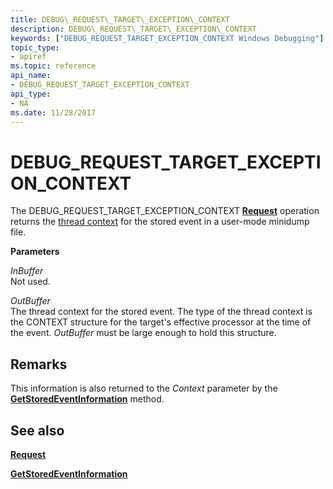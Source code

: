 ```yaml
---
title: DEBUG\_REQUEST\_TARGET\_EXCEPTION\_CONTEXT
description: DEBUG\_REQUEST\_TARGET\_EXCEPTION\_CONTEXT
keywords: ["DEBUG_REQUEST_TARGET_EXCEPTION_CONTEXT Windows Debugging"]
topic_type:
- apiref
ms.topic: reference
api_name:
- DEBUG_REQUEST_TARGET_EXCEPTION_CONTEXT
api_type:
- NA
ms.date: 11/28/2017
---
```


# DEBUG\_REQUEST\_TARGET\_EXCEPTION\_CONTEXT


The DEBUG\_REQUEST\_TARGET\_EXCEPTION\_CONTEXT [**Request**](request.md) operation returns the [thread context](./scopes-and-symbol-groups.md#thread-context) for the stored event in a user-mode minidump file.

**Parameters**

<span id="InBuffer"></span><span id="inbuffer"></span><span id="INBUFFER"></span>*InBuffer*  
Not used.

<span id="OutBuffer"></span><span id="outbuffer"></span><span id="OUTBUFFER"></span>*OutBuffer*  
The thread context for the stored event. The type of the thread context is the CONTEXT structure for the target's effective processor at the time of the event. *OutBuffer* must be large enough to hold this structure.

## Remarks

This information is also returned to the *Context* parameter by the [**GetStoredEventInformation**](/windows-hardware/drivers/ddi/dbgeng/nf-dbgeng-idebugcontrol4-getstoredeventinformation) method.

## <span id="see_also"></span>See also


[**Request**](request.md)

[**GetStoredEventInformation**](/windows-hardware/drivers/ddi/dbgeng/nf-dbgeng-idebugcontrol4-getstoredeventinformation)

 

